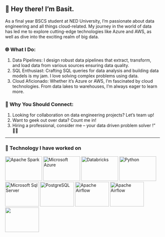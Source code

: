 ## 👋 Hey there! I’m Basit.

As a final year BSCS student at NED University, I’m passionate about data engineering and all things cloud-related. My journey in the world of data has led me to explore cutting-edge technologies like Azure and AWS, as well as dive into the exciting realm of big data.

### 🌐 What I Do:

1) Data Pipelines: I design robust data pipelines that extract, transform, and load data from various sources ensuring data quality. <br>
2) SQL Enthusiast: Crafting SQL queries for data analysis and building data models is my jam. I love solving complex problems using data. <br>
3) Cloud Aficionado: Whether it’s Azure or AWS, I’m fascinated by cloud technologies. From data lakes to warehouses, I’m always eager to learn more.

### 🚀 Why You Should Connect:

1) Looking for collaboration on data engineering projects? Let’s team up! <br>
2) Want to geek out over data? Count me in!
3) Hiring a professional, consider me – your data driven problem solver !” 👨‍💻
_______________________________________________________________________________________________________________________________________________________
### 🔭 Technology I have worked on <br>
<img src="https://github.com/BasitAli05/BasitAli05/assets/106751594/2ddff5b8-eba9-490c-a815-b8729222b1d1" alt="Apache Spark" width="120" height="80">
<img src="https://github.com/BasitAli05/BasitAli05/assets/106751594/dbb75f25-bbab-47cf-acbb-0d844256ffa9" alt="Microsoft Azure" width="120" height="80">
<img src="https://github.com/BasitAli05/BasitAli05/assets/106751594/388df05c-742f-4905-a6a9-2ef535a6a72b" alt="Databricks" width="120" height="80">
<img src="https://github.com/BasitAli05/BasitAli05/assets/106751594/51fc2760-2b76-4bd6-848e-e42c14fca4b2" alt="Python" width="120" height="80">
<img src="https://github.com/BasitAli05/BasitAli05/assets/106751594/b48bf2c3-dfe5-499f-a7cc-454a925d6fd1" alt="Microsoft Sql Server" width="110" height="80">
<img src="https://github.com/BasitAli05/BasitAli05/assets/106751594/63f1bf79-65b2-4853-b878-865aca8cbb00" alt="PostgreSQL" width="110" height="80">
<img src="https://github.com/BasitAli05/BasitAli05/assets/106751594/227b5858-2f20-4050-b508-0014f82d14e2" alt="Apache Airflow" width="110" height="80">
<img src="https://github.com/BasitAli05/BasitAli05/assets/106751594/b145c2ea-ac44-4cf4-8bf8-bc2490f2ce0d" alt="Apache Airflow" width="110" height="80">
<img src="https://github.com/BasitAli05/BasitAli05/assets/106751594/f0748131-a602-4da0-8e54-59a1bfc1ed56" width="110" height="80">

<!--
**BasitAli05/BasitAli05** is a ✨ _special_ ✨ repository because its `README.md` (this file) appears on your GitHub profile.

Here are some ideas to get you started:

- 🔭 I’m currently working on ...
- 🌱 I’m currently learning ...
- 👯 I’m looking to collaborate on ...
- 🤔 I’m looking for help with ...
- 💬 Ask me about ...
- 📫 How to reach me: ...
- 😄 Pronouns: ...
- ⚡ Fun fact: ...
-->
